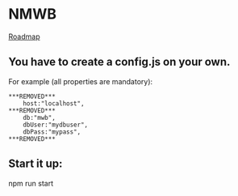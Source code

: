 # NMWB

[Roadmap](https://github.com/joelmandell/nmwb/projects/1)

You have to create a config.js on your own.
---
For example (all properties are mandatory):
```
***REMOVED***
	host:"localhost",
***REMOVED***
	db:"mwb",
	dbUser:"mydbuser",
	dbPass:"mypass",
***REMOVED***
```
Start it up:
---
npm run start